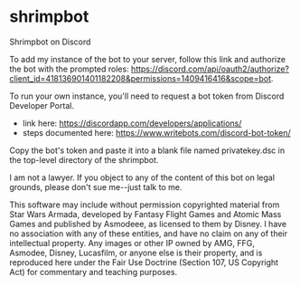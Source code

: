 # shrimpbot
Shrimpbot on Discord

To add my instance of the bot to your server, follow this link and authorize the bot with the prompted roles:  https://discord.com/api/oauth2/authorize?client_id=418136901401182208&permissions=1409416416&scope=bot.

To run your own instance, you'll need to request a bot token from Discord Developer Portal. 
 * link here: https://discordapp.com/developers/applications/
 * steps documented here: https://www.writebots.com/discord-bot-token/
 
Copy the bot's token and paste it into a blank file named privatekey.dsc in the top-level directory of the shrimpbot.


I am not a lawyer.  If you object to any of the content of this bot on legal grounds, please don't sue me--just talk to me.  

This software may include without permission copyrighted material from Star Wars Armada, developed by Fantasy Flight Games and Atomic Mass Games and published by Asmodeee, as licensed to them by Disney.  I have no association with any of these entities, and have no claim on any of their intellectual property.  Any images or other IP owned by AMG, FFG, Asmodee, Disney, Lucasfilm, or anyone else is their property, and is reproduced here under the Fair Use Doctrine (Section 107, US Copyright Act) for commentary and teaching purposes.
